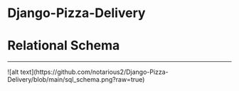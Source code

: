 # Django-Pizza-Delivery

<h1>Relational Schema</h1>
<hr>
![alt text](https://github.com/notarious2/Django-Pizza-Delivery/blob/main/sql_schema.png?raw=true)
